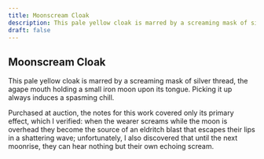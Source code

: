 ```yaml
---
title: Moonscream Cloak
description: This pale yellow cloak is marred by a screaming mask of silver thread, the agape mouth holding a small iron moon upon its tongue. Picking it up always induces a spasming chill....
draft: false
---
```


## Moonscream Cloak

This pale yellow cloak is marred by a screaming mask of silver thread, the agape mouth holding a small iron moon upon its tongue. Picking it up always induces a spasming chill.

Purchased at auction, the notes for this work covered only its primary effect, which I verified: when the wearer screams while the moon is overhead they become the source of an eldritch blast that escapes their lips in a shattering wave; unfortunately, I also discovered that until the next moonrise, they can hear nothing but their own echoing scream.
